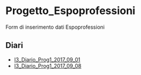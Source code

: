 # Progetto_Espoprofessioni
Form di inserimento dati Espoprofessioni

## Diari
 - [I3_Diario_Prog1_2017_09_01](https://github.com/DavideSAMT/Progetto_Espoprofessioni/blob/master/Diari/I3_Diario_Prog1_2017_09_01.pdf)
 - [I3_Diario_Prog1_2017_09_08](https://github.com/DavideSAMT/Progetto_Espoprofessioni/blob/master/Diari/I3_Diario_Prog1_2017_09_08.pdf)
